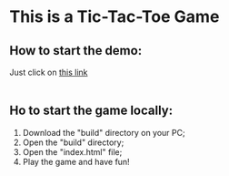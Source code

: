 # This is a Tic-Tac-Toe Game

## How to start the demo:
Just click on <a href="https://deniskrav4enko.github.io/tic-tac-toe/" target="_blank">this link</a>
<br/>
<br/>
## Ho to start the game locally:
<ol>
<li> Download the "build" directory on your PC;</li>
<li> Open the "build" directory;</li>
<li> Open the "index.html" file;</li>
<li> Play the game and have fun!</li>
</ol>
